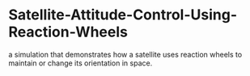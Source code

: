 # Satellite-Attitude-Control-Using-Reaction-Wheels
a simulation that demonstrates how a satellite uses reaction wheels to maintain or change its orientation in space. 
